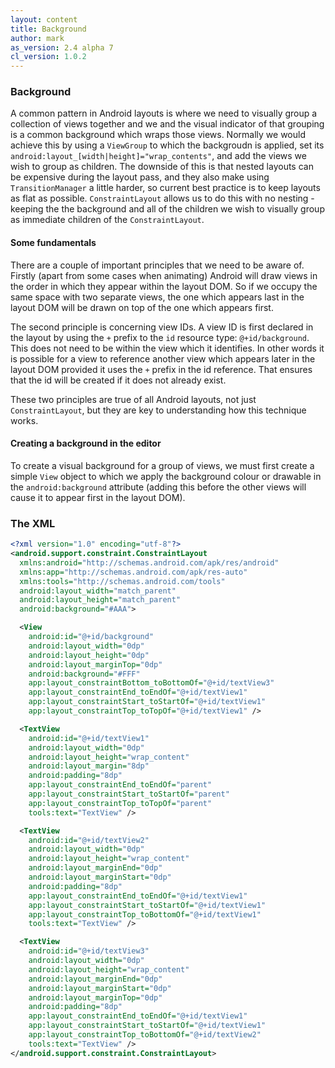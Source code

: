 ```yaml
---
layout: content
title: Background
author: mark
as_version: 2.4 alpha 7
cl_version: 1.0.2
---
```

### Background

A common pattern in Android layouts is where we need to visually group a collection of views together and we and the visual indicator of that grouping is a common background which wraps those views. Normally we would achieve this by using a `ViewGroup` to which the backgroudn is applied, set its `android:layout_[width|height]="wrap_contents"`, and add the views we wish to group as children. The downside of this is that nested layouts can be expensive during the layout pass, and they also make using `TransitionManager` a little harder, so current best practice is to keep layouts as flat as possible. `ConstraintLayout` allows us to do this with no nesting - keeping the the background and all of the children we wish to visually group as immediate children of the `ConstraintLayout`.
  
#### Some fundamentals

There are a couple of important principles that we need to be aware of. Firstly (apart from some cases when animating) Android will draw views in the order in which they appear within the layout DOM. So if we occupy the same space with two separate views, the one which appears last in the layout DOM will be drawn on top of the one which appears first.

The second principle is concerning view IDs. A view ID is first declared in the layout by using the `+` prefix to the `id` resource type: `@+id/background`. This does not need to be within the view which it identifies. In other words it is possible for a view to reference another view which appears later in the layout DOM provided it uses the `+` prefix in the id reference. That ensures that the id will be created if it does not already exist.

These two principles are true of all Android layouts, not just `ConstraintLayout`, but they are key to understanding how this technique works.

#### Creating a background in the editor

To create a visual background for a group of views, we must first create a simple `View` object to which we apply the background colour or drawable in the `android:background` attribute (adding this before the other views will cause it to appear first in the layout DOM). 
  
### The XML

```xml
<?xml version="1.0" encoding="utf-8"?>
<android.support.constraint.ConstraintLayout 
  xmlns:android="http://schemas.android.com/apk/res/android"
  xmlns:app="http://schemas.android.com/apk/res-auto"
  xmlns:tools="http://schemas.android.com/tools"
  android:layout_width="match_parent"
  android:layout_height="match_parent"
  android:background="#AAA">

  <View
    android:id="@+id/background"
    android:layout_width="0dp"
    android:layout_height="0dp"
    android:layout_marginTop="0dp"
    android:background="#FFF"
    app:layout_constraintBottom_toBottomOf="@+id/textView3"
    app:layout_constraintEnd_toEndOf="@+id/textView1"
    app:layout_constraintStart_toStartOf="@+id/textView1"
    app:layout_constraintTop_toTopOf="@+id/textView1" />

  <TextView
    android:id="@+id/textView1"
    android:layout_width="0dp"
    android:layout_height="wrap_content"
    android:layout_margin="8dp"
    android:padding="8dp"
    app:layout_constraintEnd_toEndOf="parent"
    app:layout_constraintStart_toStartOf="parent"
    app:layout_constraintTop_toTopOf="parent"
    tools:text="TextView" />

  <TextView
    android:id="@+id/textView2"
    android:layout_width="0dp"
    android:layout_height="wrap_content"
    android:layout_marginEnd="0dp"
    android:layout_marginStart="0dp"
    android:padding="8dp"
    app:layout_constraintEnd_toEndOf="@+id/textView1"
    app:layout_constraintStart_toStartOf="@+id/textView1"
    app:layout_constraintTop_toBottomOf="@+id/textView1"
    tools:text="TextView" />

  <TextView
    android:id="@+id/textView3"
    android:layout_width="0dp"
    android:layout_height="wrap_content"
    android:layout_marginEnd="0dp"
    android:layout_marginStart="0dp"
    android:layout_marginTop="0dp"
    android:padding="8dp"
    app:layout_constraintEnd_toEndOf="@+id/textView1"
    app:layout_constraintStart_toStartOf="@+id/textView1"
    app:layout_constraintTop_toBottomOf="@+id/textView2"
    tools:text="TextView" />
</android.support.constraint.ConstraintLayout>
```